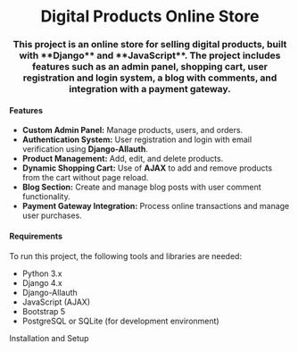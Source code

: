 <h1 align='center'>Digital Products Online Store</h1>
<h3 align='center'>This project is an online store for selling digital products, built with **Django** and **JavaScript**. The project includes features such as an admin panel, shopping cart, user registration and login system, a blog with comments, and integration with a payment gateway.</h3>
  
<h4>Features</h4>

- **Custom Admin Panel:** Manage products, users, and orders.
- **Authentication System:** User registration and login with email verification using **Django-Allauth**.
- **Product Management:** Add, edit, and delete products.
- **Dynamic Shopping Cart:** Use of **AJAX** to add and remove products from the cart without page reload.
- **Blog Section:** Create and manage blog posts with user comment functionality.
- **Payment Gateway Integration:** Process online transactions and manage user purchases.

<h4>Requirements</h4>

To run this project, the following tools and libraries are needed:

- Python 3.x
- Django 4.x
- Django-Allauth
- JavaScript (AJAX)
- Bootstrap 5
- PostgreSQL or SQLite (for development environment)


Installation and Setup
